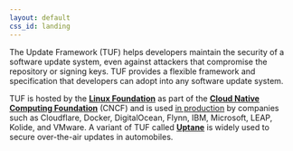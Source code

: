 ```yaml
---
layout: default
css_id: landing
---
```


The Update Framework (TUF) helps developers maintain the security of a software 
update system, even against attackers that compromise the repository or signing keys.
TUF provides a flexible framework and specification that developers can adopt into
any software update system.

TUF is hosted by the [**Linux Foundation**](https://www.linuxfoundation.org/) as
part of the [**Cloud Native Computing Foundation**](https://www.cncf.io/) (CNCF) 
and is used [in production](/adopters.html) by companies such as Cloudflare, 
Docker, DigitalOcean, Flynn, IBM, Microsoft, LEAP, Kolide, and 
VMware.  A variant of TUF called 
[**Uptane**](https://uptane.github.io/) is widely used to secure over-the-air 
updates in automobiles.
